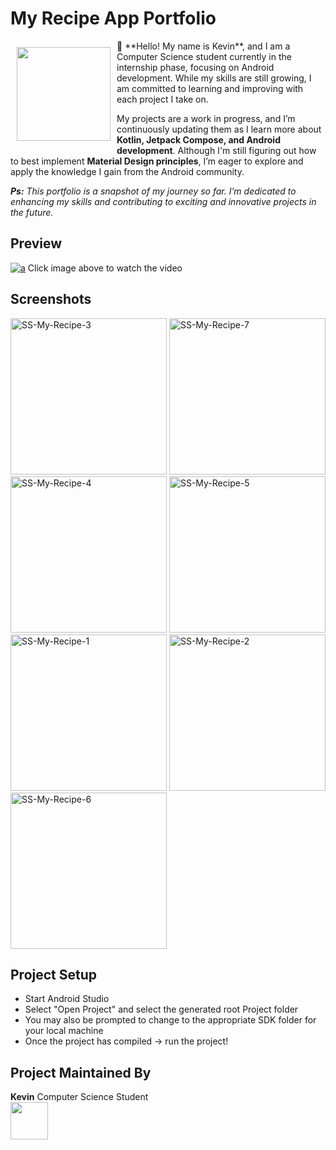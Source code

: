 ﻿# My Recipe App Portfolio
<img src="https://i.ibb.co.com/2ZQccX7/pp-serong.jpg" align="left" width="150" hspace="10" vspace="10">
👋 **Hello! My name is Kevin**, and I am a Computer Science student currently in the internship phase, focusing on Android development. While my skills are still growing, I am committed to learning and improving with each project I take on.

My projects are a work in progress, and I’m continuously updating them as I learn more about **Kotlin, Jetpack Compose, and Android development**. Although I'm still figuring out how to best implement **Material Design principles**, I’m eager to explore and apply the knowledge I gain from the Android community.

<i>**Ps:** This portfolio is a snapshot of my journey so far. I’m dedicated to enhancing my skills and contributing to exciting and innovative projects in the future.</i>

## Preview
[![a](https://img.youtube.com/vi/ziXyye6DDTY/maxresdefault.jpg)](https://youtu.be/ziXyye6DDTY "My Recipe App - Click to Watch!")
Click image above to watch the video


## Screenshots
<img src="https://i.ibb.co.com/FWfGwvZ/SS-My-Recipe-3.jpg" alt="SS-My-Recipe-3" width="250"> <img src="https://i.ibb.co.com/ByzdJM5/SS-My-Recipe-7.jpg" alt="SS-My-Recipe-7" width="250">
<img src="https://i.ibb.co.com/ngcFjJ6/SS-My-Recipe-4.jpg" alt="SS-My-Recipe-4" width="250"> <img src="https://i.ibb.co.com/jkbYr7T/SS-My-Recipe-5.jpg" alt="SS-My-Recipe-5" width="250">
<img src="https://i.ibb.co.com/ZMV2Cz1/SS-My-Recipe-1.jpg" alt="SS-My-Recipe-1" width="250"> <img src="https://i.ibb.co.com/xzSJZQ5/SS-My-Recipe-2.jpg" alt="SS-My-Recipe-2" width="250">
<img src="https://i.ibb.co.com/PcBKvZG/SS-My-Recipe-6.jpg" alt="SS-My-Recipe-6" width="250">

## Project Setup
* Start Android Studio
* Select "Open Project" and select the generated root Project folder
* You may also be prompted to change to the appropriate SDK folder for your local machine
* Once the project has compiled -> run the project!

## Project Maintained By
<b>Kevin</b>
Computer Science Student
<br>
<a href="https://www.linkedin.com/in/kevin-841b2412a/"><img src="https://i.ibb.co.com/sgLQQpX/linked-In-logo.png" width="60"></a>


